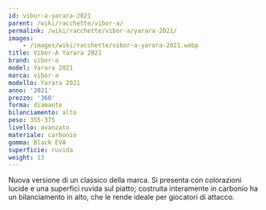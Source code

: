 ```yaml
---
id: vibor-a-yarara-2021
parent: /wiki/racchette/vibor-a/
permalink: /wiki/racchette/vibor-a/yarara-2021/
images:
    - /images/wiki/racchette/vibor-a-yarara-2021.webp
title: Vibor-A Yarara 2021
brand: vibor-a
model: Yarara 2021
marca: vibor-a
modello: Yarara 2021
anno: '2021'
prezzo: '360'
forma: diamante
bilanciamento: alto
peso: 355-375
livello: avanzato
materiale: carbonio
gomma: Black EVA
superficie: ruvida
weight: 13
---
```

Nuova versione di un classico della marca. Si presenta con colorazioni lucide e una superfici ruvida sul piatto; costruita interamente in carbonio ha un bilanciamento in alto, che le rende ideale per giocatori di attacco.